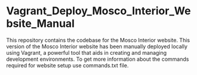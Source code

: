 # Vagrant_Deploy_Mosco_Interior_Website_Manual
This repository contains the codebase for the Mosco Interior website. This version of the Mosco Interior website has been manually deployed locally using Vagrant, a powerful tool that aids in creating and managing development environments. To get more information about the commands required for website setup use commands.txt file.
